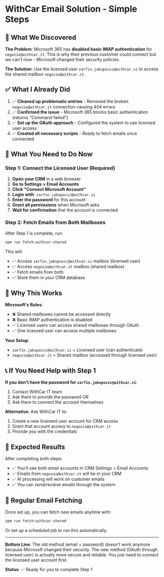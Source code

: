 # WithCar Email Solution - Simple Steps

## 🎯 What We Discovered

**The Problem**: Microsoft 365 has **disabled basic IMAP authentication** for `negozio@withcar.it`. This is why their previous customer could connect but we can't now - Microsoft changed their security policies.

**The Solution**: Use the licensed user `zarfin.jakupovic@withcar.si` to access the shared mailbox `negozio@withcar.it`.

## ✅ What I Already Did

1. ✅ **Cleaned up problematic entries** - Removed the broken `negozio@withcar.it` connection causing 404 errors
2. ✅ **Confirmed the issue** - Microsoft 365 blocks basic authentication (returns "Command failed")
3. ✅ **Set up the OAuth approach** - Configured the system to use licensed user access
4. ✅ **Created all necessary scripts** - Ready to fetch emails once connected

## 🚀 What You Need to Do Now

### Step 1: Connect the Licensed User (Required)
1. **Open your CRM** in a web browser
2. **Go to Settings > Email Accounts**
3. **Click "Connect Microsoft Account"**
4. **Login with**: `zarfin.jakupovic@withcar.si`
5. **Enter the password** for this account
6. **Grant all permissions** when Microsoft asks
7. **Wait for confirmation** that the account is connected

### Step 2: Fetch Emails from Both Mailboxes
After Step 1 is complete, run:
```bash
npm run fetch:withcar-shared
```

This will:
- ✅ Access `zarfin.jakupovic@withcar.si` mailbox (licensed user)
- ✅ Access `negozio@withcar.it` mailbox (shared mailbox)
- ✅ Fetch emails from both
- ✅ Store them in your CRM database

## 🔧 Why This Works

**Microsoft's Rules**:
- ❌ Shared mailboxes cannot be accessed directly
- ❌ Basic IMAP authentication is disabled
- ✅ Licensed users can access shared mailboxes through OAuth
- ✅ One licensed user can access multiple mailboxes

**Your Setup**:
- `zarfin.jakupovic@withcar.si` = Licensed user (can authenticate)
- `negozio@withcar.it` = Shared mailbox (accessed through licensed user)

## 📞 If You Need Help with Step 1

**If you don't have the password for `zarfin.jakupovic@withcar.si`**:
1. Contact WithCar IT team
2. Ask them to provide the password OR
3. Ask them to connect the account themselves

**Alternative**: Ask WithCar IT to:
1. Create a new licensed user account for CRM access
2. Grant that account access to `negozio@withcar.it`
3. Provide you with the credentials

## 🎉 Expected Results

After completing both steps:
- ✅ You'll see both email accounts in CRM Settings > Email Accounts
- ✅ Emails from `negozio@withcar.it` will be in your CRM
- ✅ AI processing will work on customer emails
- ✅ You can send/receive emails through the system

## 🔄 Regular Email Fetching

Once set up, you can fetch new emails anytime with:
```bash
npm run fetch:withcar-shared
```

Or set up a scheduled job to run this automatically.

---

**Bottom Line**: The old method (email + password) doesn't work anymore because Microsoft changed their security. The new method (OAuth through licensed user) is actually more secure and reliable. You just need to connect the licensed user account first.

**Status**: ✅ Ready for you to complete Step 1











